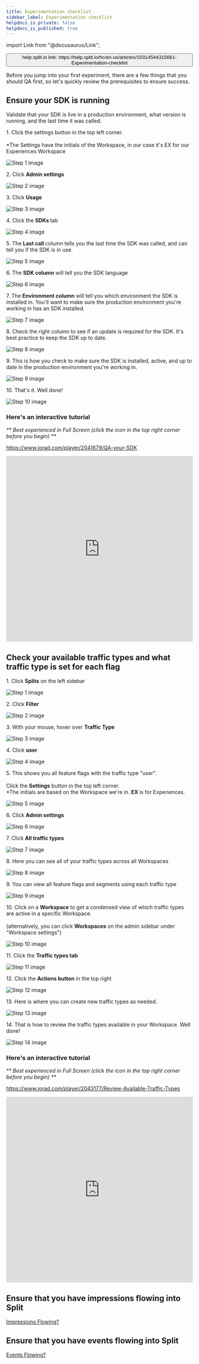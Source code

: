 ```yaml
---
title: Experimentation checklist
sidebar_label: Experimentation checklist
helpdocs_is_private: false
helpdocs_is_published: true
---
```


import Link from "@docusaurus/Link";

<p>
  <button style={{borderRadius:'8px', border:'1px', fontFamily:'Courier New', fontWeight:'800', textAlign:'left'}}> help.split.io link: https://help.split.io/hc/en-us/articles/10314544315661-Experimentation-checklist </button>
</p>

<p>
  Before you jump into your first experiment, there are a few things that you should QA first, so let's quickly review the prerequisites to ensure success.
</p>

## Ensure your SDK is running

<p>
  Validate that your SDK is live in a production environment, what version is running, and the last time it was called.
</p>
<div style={{maxWidth: '100%', width: '800px', margin: '0 auto'}}>
  <div style={{display: 'none'}}>
    <p style={{fontSize: '15px', lineHeight: '136%', marginTop: '59px', marginBottom: '51px'}}>
      1. Click the settings button in the top left corner.<br />
      <br />
      *The Settings have the initials of the Workspace, in our case it's EX
      for our Experiences Workspace
    </p>
    <p style={{textAlign: 'center'}}>
      <img style={{maxWidth: '100%', maxHeight: '100%', border: 'none'}} src="https://www.iorad.com/api/tutorial/stepScreenshot?tutorial_id=2041679&amp;step_number=1&amp;width=800&amp;height=600&amp;mobile_width=450&amp;mobile_height=400&amp;apply_resize=true&amp;min_zoom=0.5" alt="Step 1 image" />
    </p>
    <p style={{fontSize: '15px', lineHeight: '136%', marginTop: '59px', marginBottom: '51px'}}>
      2. Click
      <strong>Admin settings</strong>
    </p>
    <p style={{textAlign: 'center'}}>
      <img src="https://www.iorad.com/api/tutorial/stepScreenshot?tutorial_id=2041679&amp;step_number=2&amp;width=800&amp;height=600&amp;mobile_width=450&amp;mobile_height=400&amp;apply_resize=true&amp;min_zoom=0.5" alt="Step 2 image" />
    </p>
    <p style={{fontSize: '15px', lineHeight: '136%', marginTop: '59px', marginBottom: '51px'}}>
      3. Click
      <strong>Usage</strong>
    </p>
    <p style={{textAlign: 'center'}}>
      <img src="https://www.iorad.com/api/tutorial/stepScreenshot?tutorial_id=2041679&amp;step_number=3&amp;width=800&amp;height=600&amp;mobile_width=450&amp;mobile_height=400&amp;apply_resize=true&amp;min_zoom=0.5" alt="Step 3 image" />
    </p>
    <p style={{fontSize: '15px', lineHeight: '136%', marginTop: '59px', marginBottom: '51px'}}>
      4. Click the
      <strong>SDKs </strong>tab
    </p>
    <p style={{textAlign: 'center'}}>
      <img src="https://www.iorad.com/api/tutorial/stepScreenshot?tutorial_id=2041679&amp;step_number=4&amp;width=800&amp;height=600&amp;mobile_width=450&amp;mobile_height=400&amp;apply_resize=true&amp;min_zoom=0.5" alt="Step 4 image" />
    </p>
    <p style={{fontSize: '15px', lineHeight: '136%', marginTop: '59px', marginBottom: '51px'}}>
      5. The
      <strong>Last call </strong>column
      tells you the last time the SDK was called, and can tell you if the SDK
      is in use.
    </p>
    <p style={{textAlign: 'center'}}>
      <img src="https://www.iorad.com/api/tutorial/stepScreenshot?tutorial_id=2041679&amp;step_number=5&amp;width=800&amp;height=600&amp;mobile_width=450&amp;mobile_height=400&amp;apply_resize=true&amp;min_zoom=0.5" alt="Step 5 image" />
    </p>
    <p style={{fontSize: '15px', lineHeight: '136%', marginTop: '59px', marginBottom: '51px'}}>
      6. The
      <strong>SDK column</strong>
      will tell you the SDK language
    </p>
    <p style={{textAlign: 'center'}}>
      <img src="https://www.iorad.com/api/tutorial/stepScreenshot?tutorial_id=2041679&amp;step_number=6&amp;width=800&amp;height=600&amp;mobile_width=450&amp;mobile_height=400&amp;apply_resize=true&amp;min_zoom=0.5" alt="Step 6 image" />
    </p>
    <p style={{fontSize: '15px', lineHeight: '136%', marginTop: '59px', marginBottom: '51px'}}>
      7. The
      <strong>Environment column</strong>
      will tell you which environment the SDK is installed in. You'll want
      to make sure the production environment you're working in has an SDK
      installed.
    </p>
    <p style={{textAlign: 'center'}}>
      <img src="https://www.iorad.com/api/tutorial/stepScreenshot?tutorial_id=2041679&amp;step_number=7&amp;width=800&amp;height=600&amp;mobile_width=450&amp;mobile_height=400&amp;apply_resize=true&amp;min_zoom=0.5" alt="Step 7 image" />
    </p>
    <p style={{fontSize: '15px', lineHeight: '136%', marginTop: '59px', marginBottom: '51px'}}>
      8. Check the right column to see if an update is required for the SDK.
      It's best practice to keep the SDK up to date.
    </p>
    <p style={{textAlign: 'center'}}>
      <img src="https://www.iorad.com/api/tutorial/stepScreenshot?tutorial_id=2041679&amp;step_number=8&amp;width=800&amp;height=600&amp;mobile_width=450&amp;mobile_height=400&amp;apply_resize=true&amp;min_zoom=0.5" alt="Step 8 image" />
    </p>
    <p style={{fontSize: '15px', lineHeight: '136%', marginTop: '59px', marginBottom: '51px'}}>
      9. This is how you check to make sure the SDK is installed, active, and
      up to date in the production environment you're working in.
    </p>
    <p style={{textAlign: 'center'}}>
      <img src="https://www.iorad.com/api/tutorial/stepScreenshot?tutorial_id=2041679&amp;step_number=9&amp;width=800&amp;height=600&amp;mobile_width=450&amp;mobile_height=400&amp;apply_resize=true&amp;min_zoom=0.5" alt="Step 9 image" />
    </p>
    <p style={{fontSize: '15px', lineHeight: '136%', marginTop: '59px', marginBottom: '51px'}}>10. That's it. Well done!</p>
    <p style={{textAlign: 'center'}}>
      <img src="https://www.iorad.com/api/tutorial/stepScreenshot?tutorial_id=2041679&amp;step_number=10&amp;width=800&amp;height=600&amp;mobile_width=450&amp;mobile_height=400&amp;apply_resize=true&amp;min_zoom=0.5" alt="Step 10 image" />
    </p>
  </div>
</div>

### Here's an interactive tutorial

<p>
  <em>** Best experienced in Full Screen (click the icon in the top right corner before you begin) **</em>
</p>
<p style={{display: 'none'}}>
  <a href="https://www.iorad.com/player/2041679/QA-your-SDK" target="_blank" rel="noopener">https://www.iorad.com/player/2041679/QA-your-SDK</a>
</p>
<p>
  <iframe style={{width: '100%', height: '500px'}} src="https://www.iorad.com/player/2041679/QA-your-SDK?src=iframe&amp;oembed=1" width="100%" height="500px" frameborder="0" allowfullscreen="allowfullscreen"></iframe>
</p>

## Check your available traffic types and what traffic type is set for each flag

<div>
  <div style={{display: 'none'}}>
    <p style={{fontSize: '15px', lineHeight: '136%', marginTop: '59px', marginBottom: '51px'}}>
      1. Click
      <strong>Splits</strong>
      on the left sidebar
    </p>
    <p style={{textAlign: 'center'}}>
      <img src="https://www.iorad.com/api/tutorial/stepScreenshot?tutorial_id=2043177&amp;step_number=1&amp;width=800&amp;height=600&amp;mobile_width=450&amp;mobile_height=400&amp;apply_resize=true&amp;min_zoom=0.5" alt="Step 1 image" />
    </p>
    <p style={{fontSize: '15px', lineHeight: '136%', marginTop: '59px', marginBottom: '51px'}}>
      2. Click
      <strong>Filter</strong>
    </p>
    <p style={{textAlign: 'center'}}>
      <img src="https://www.iorad.com/api/tutorial/stepScreenshot?tutorial_id=2043177&amp;step_number=2&amp;width=800&amp;height=600&amp;mobile_width=450&amp;mobile_height=400&amp;apply_resize=true&amp;min_zoom=0.5" alt="Step 2 image" />
    </p>
    <p style={{fontSize: '15px', lineHeight: '136%', marginTop: '59px', marginBottom: '51px'}}>
      3. With your mouse, hover over
      <strong>Traffic Type</strong>
    </p>
    <p style={{textAlign: 'center'}}>
      <img src="https://www.iorad.com/api/tutorial/stepScreenshot?tutorial_id=2043177&amp;step_number=3&amp;width=800&amp;height=600&amp;mobile_width=450&amp;mobile_height=400&amp;apply_resize=true&amp;min_zoom=0.5" alt="Step 3 image" />
    </p>
    <p style={{fontSize: '15px', lineHeight: '136%', marginTop: '59px', marginBottom: '51px'}}>
      4. Click
      <strong>user</strong>
    </p>
    <p style={{textAlign: 'center'}}>
      <img src="https://www.iorad.com/api/tutorial/stepScreenshot?tutorial_id=2043177&amp;step_number=4&amp;width=800&amp;height=600&amp;mobile_width=450&amp;mobile_height=400&amp;apply_resize=true&amp;min_zoom=0.5" alt="Step 4 image" />
    </p>
    <p style={{fontSize: '15px', lineHeight: '136%', marginTop: '59px', marginBottom: '51px'}}>
      5. This shows you all feature flags with the traffic type "user".<br />
      <br />
      Click the
      <strong>Settings</strong>
      button in the top left corner.<br />
      *The initials are based on the Workspace we're in.
      <strong>EX </strong>is for
      Experiences.
    </p>
    <p style={{textAlign: 'center'}}>
      <img src="https://www.iorad.com/api/tutorial/stepScreenshot?tutorial_id=2043177&amp;step_number=5&amp;width=800&amp;height=600&amp;mobile_width=450&amp;mobile_height=400&amp;apply_resize=true&amp;min_zoom=0.5" alt="Step 5 image" />
    </p>
    <p style={{fontSize: '15px', lineHeight: '136%', marginTop: '59px', marginBottom: '51px'}}>
      6. Click
      <strong>Admin settings</strong>
    </p>
    <p style={{textAlign: 'center'}}>
      <img src="https://www.iorad.com/api/tutorial/stepScreenshot?tutorial_id=2043177&amp;step_number=6&amp;width=800&amp;height=600&amp;mobile_width=450&amp;mobile_height=400&amp;apply_resize=true&amp;min_zoom=0.5" alt="Step 6 image" />
    </p>
    <p style={{fontSize: '15px', lineHeight: '136%', marginTop: '59px', marginBottom: '51px'}}>
      7. Click
      <strong>All traffic types</strong>
    </p>
    <p style={{textAlign: 'center'}}>
      <img src="https://www.iorad.com/api/tutorial/stepScreenshot?tutorial_id=2043177&amp;step_number=7&amp;width=800&amp;height=600&amp;mobile_width=450&amp;mobile_height=400&amp;apply_resize=true&amp;min_zoom=0.5" alt="Step 7 image" />
    </p>
    <p style={{fontSize: '15px', lineHeight: '136%', marginTop: '59px', marginBottom: '51px'}}>
      8. Here you can see all of your traffic types across all Workspaces
    </p>
    <p style={{textAlign: 'center'}}>
      <img src="https://www.iorad.com/api/tutorial/stepScreenshot?tutorial_id=2043177&amp;step_number=8&amp;width=800&amp;height=600&amp;mobile_width=450&amp;mobile_height=400&amp;apply_resize=true&amp;min_zoom=0.5" alt="Step 8 image" />
    </p>
    <p style={{fontSize: '15px', lineHeight: '136%', marginTop: '59px', marginBottom: '51px'}}>
      9. You can view all feature flags and segments using each traffic type
    </p>
    <p style={{textAlign: 'center'}}>
      <img src="https://www.iorad.com/api/tutorial/stepScreenshot?tutorial_id=2043177&amp;step_number=9&amp;width=800&amp;height=600&amp;mobile_width=450&amp;mobile_height=400&amp;apply_resize=true&amp;min_zoom=0.5" alt="Step 9 image" />
    </p>
    <p style={{fontSize: '15px', lineHeight: '136%', marginTop: '59px', marginBottom: '51px'}}>
      10. Click on a
      <strong>Workspace</strong>
      to get a condensed view of which traffic types are active in a specific
      Workspace.<br />
      <br />
      (alternatively, you can click
      <strong>Workspaces</strong>
      on the admin sidebar under "Workspace settings")
    </p>
    <p style={{textAlign: 'center'}}>
      <img src="https://www.iorad.com/api/tutorial/stepScreenshot?tutorial_id=2043177&amp;step_number=10&amp;width=800&amp;height=600&amp;mobile_width=450&amp;mobile_height=400&amp;apply_resize=true&amp;min_zoom=0.5" alt="Step 10 image" />
    </p>
    <p style={{fontSize: '15px', lineHeight: '136%', marginTop: '59px', marginBottom: '51px'}}>
      11. Click the
      <strong>Traffic types tab</strong>
    </p>
    <p style={{textAlign: 'center'}}>
      <img src="https://www.iorad.com/api/tutorial/stepScreenshot?tutorial_id=2043177&amp;step_number=11&amp;width=800&amp;height=600&amp;mobile_width=450&amp;mobile_height=400&amp;apply_resize=true&amp;min_zoom=0.5" alt="Step 11 image" />
    </p>
    <p style={{fontSize: '15px', lineHeight: '136%', marginTop: '59px', marginBottom: '51px'}}>
      12. Click the
      <strong>Actions button</strong>
      in the top right
    </p>
    <p style={{textAlign: 'center'}}>
      <img src="https://www.iorad.com/api/tutorial/stepScreenshot?tutorial_id=2043177&amp;step_number=12&amp;width=800&amp;height=600&amp;mobile_width=450&amp;mobile_height=400&amp;apply_resize=true&amp;min_zoom=0.5" alt="Step 12 image" />
    </p>
    <p style={{fontSize: '15px', lineHeight: '136%', marginTop: '59px', marginBottom: '51px'}}>
      13. Here is where you can create new traffic types as needed.
    </p>
    <p style={{textAlign: 'center'}}>
      <img src="https://www.iorad.com/api/tutorial/stepScreenshot?tutorial_id=2043177&amp;step_number=13&amp;width=800&amp;height=600&amp;mobile_width=450&amp;mobile_height=400&amp;apply_resize=true&amp;min_zoom=0.5" alt="Step 13 image" />
    </p>
    <p style={{fontSize: '15px', lineHeight: '136%', marginTop: '59px', marginBottom: '51px'}}>
      14. That is how to review the traffic types available in your Workspace.
      Well done!
    </p>
    <p style={{textAlign: 'center'}}>
      <img src="https://www.iorad.com/api/tutorial/stepScreenshot?tutorial_id=2043177&amp;step_number=14&amp;width=800&amp;height=600&amp;mobile_width=450&amp;mobile_height=400&amp;apply_resize=true&amp;min_zoom=0.5" alt="Step 14 image" />
    </p>
  </div>
</div>

### Here's an interactive tutorial

<p>
  <em>** Best experienced in Full Screen (click the icon in the top right corner before you begin) **</em>
</p>
<p style={{display: 'none'}}>
  <a href="https://www.iorad.com/player/2043177/Review-Available-Traffic-Types" target="_blank" rel="noopener">https://www.iorad.com/player/2043177/Review-Available-Traffic-Types</a>
</p>
<p>
  <iframe style={{width: '100%', height: '500px'}} src="https://www.iorad.com/player/2043177/Review-Available-Traffic-Types?src=iframe&amp;oembed=1" width="100%" height="500px" frameborder="0" allowfullscreen="allowfullscreen"></iframe>
</p>

## Ensure that you have impressions flowing into Split

<p>
  <a href="https://www.iorad.com/player/1935862/Live-Tail---Data-Export#trysteps-1" target="_blank" rel="noopener">Impressions Flowing?</a>
</p>

## Ensure that you have events flowing into Split

<p>
  <a href="https://www.iorad.com/player/2046794/Live-Tail-Events-QA" target="_blank" rel="noopener">Events Flowing?</a>
</p>